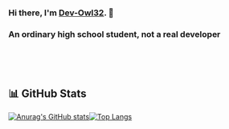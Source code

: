 ### Hi there, I'm [Dev-Owl32](https://github.com/Dev-Owl32). 👋
### An ordinary high school student, not a real developer

<p>&nbsp</p>
<p>&nbsp</p>

## 📊 GitHub Stats

[![Anurag's GitHub stats](https://github-readme-stats.vercel.app/api?username=Dev-Owl32&show_icons=true&theme=cobalt&icon_color=c36be3&hide_border=none&text_color=33c6d4)](#)[![Top Langs](https://github-readme-stats.vercel.app/api/top-langs/?username=Dev-Owl32&layout=compact&theme=cobalt)](https://github.com/Dev-Owl32)

